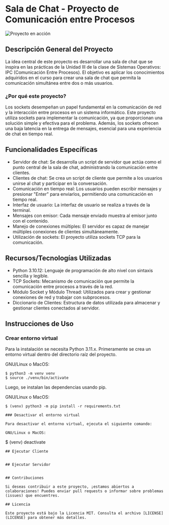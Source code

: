 
# Sala de Chat - Proyecto de Comunicación entre Procesos

![Proyecto en acción](https://cdn4.iconfinder.com/data/icons/logos-and-brands/512/267_Python_logo-512.png) <!-- Puedes agregar una imagen o un GIF de tu proyecto aquí -->

## Descripción General del Proyecto

La idea central de este proyecto es desarrollar una sala de chat que se inspira en las prácticas de la Unidad III de la clase de Sistemas Operativos: IPC (Comunicación Entre Procesos). El objetivo es aplicar los conocimientos adquiridos en el curso para crear una sala de chat que permita la comunicación simultánea entre dos o más usuarios.

### ¿Por qué este proyecto?

Los sockets desempeñan un papel fundamental en la comunicación de red y la interacción entre procesos en un sistema informático. Este proyecto utiliza sockets para implementar la comunicación, ya que proporcionan una solución simple y efectiva para el problema. Además, los sockets ofrecen una baja latencia en la entrega de mensajes, esencial para una experiencia de chat en tiempo real.

## Funcionalidades Específicas

- Servidor de chat: Se desarrolla un script de servidor que actúa como el punto central de la sala de chat, administrando la comunicación entre clientes.
- Clientes de chat: Se crea un script de cliente que permite a los usuarios unirse al chat y participar en la conversación.
- Comunicación en tiempo real: Los usuarios pueden escribir mensajes y presionar "Enter" para enviarlos, permitiendo una comunicación en tiempo real.
- Interfaz de usuario: La interfaz de usuario se realiza a través de la terminal.
- Mensajes con emisor: Cada mensaje enviado muestra al emisor junto con el contenido.
- Manejo de conexiones múltiples: El servidor es capaz de manejar múltiples conexiones de clientes simultáneamente.
- Utilización de sockets: El proyecto utiliza sockets TCP para la comunicación.

## Recursos/Tecnologías Utilizadas

- Python 3.10.12: Lenguaje de programación de alto nivel con sintaxis sencilla y legible.
- TCP Sockets: Mecanismo de comunicación que permite la comunicación entre procesos a través de la red.
- Módulo Socket y Módulo Thread: Utilizados para crear y gestionar conexiones de red y trabajar con subprocesos.
- Diccionario de Clientes: Estructura de datos utilizada para almacenar y gestionar clientes conectados al servidor.

## Instrucciones de Uso

### Crear entorno virtual
Para la instalación se necesita Python 3.11.x. Primeramente se crea un entorno virtual dentro del directorio raíz del proyecto.

GNU/Linux o MacOS:
```
$ python3 -m venv venv
$ source ./venv/bin/activate
```

Luego, se instalan las dependencias usando pip.

GNU/Linux o MacOS:
```
$ (venv) python3 -m pip install -r requirements.txt
```
```
### Desactivar el entorno virtual

Para desactivar el entorno virtual, ejecuta el siguiente comando:

GNU/Linux o MacOS:
```
$ (venv) deactivate
```
## Ejecutar Cliente


## Ejecutar Servidor


## Contribuciones

Si deseas contribuir a este proyecto, ¡estamos abiertos a colaboraciones! Puedes enviar pull requests o informar sobre problemas (issues) que encuentres.

## Licencia

Este proyecto está bajo la Licencia MIT. Consulta el archivo [LICENSE](LICENSE) para obtener más detalles.


